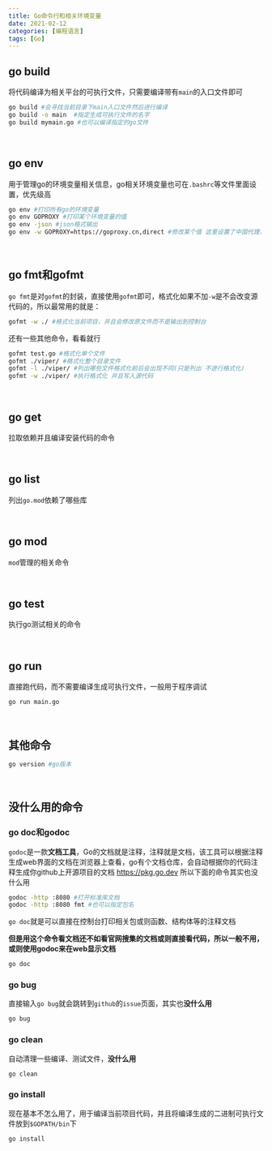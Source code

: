 ```yaml
---
title: Go命令行和相关环境变量
date: 2021-02-12
categories: [编程语言]
tags: [Go]
---
```


## go build

将代码编译为相关平台的可执行文件，只需要编译带有`main`的入口文件即可

```bash
go build #会寻找当前目录下main入口文件然后进行编译
go build -o main  #指定生成可执行文件的名字
go build mymain.go #也可以编译指定的go文件
```

​    

## go env

用于管理go的环境变量相关信息，go相关环境变量也可在`.bashrc`等文件里面设置，优先级高

```bash
go env #打印所有go的环境变量
go env GOPROXY #打印某个环境变量的值
go env -json #json格式输出
go env -w GOPROXY=https://goproxy.cn,direct #修改某个值 这里设置了中国代理，direct表示如果代理没有则直接走go官网，可以设置多个代理网站，用逗号分割
```

​    

## go fmt和gofmt

`go fmt`是对`gofmt`的封装，直接使用`gofmt`即可，格式化如果不加`-w`是不会改变源代码的，所以最常用的就是：

```bash
gofmt -w ./ #格式化当前项目，并且会修改原文件而不是输出到控制台
```

还有一些其他命令，看看就行

```bash
gofmt test.go #格式化单个文件
gofmt ./viper/ #格式化整个目录文件
gofmt -l ./viper/ #列出哪些文件格式化前后会出现不同(只是列出 不进行格式化)
gofmt -w ./viper/ #执行格式化 并且写入源代码
```

​    

## go get

拉取依赖并且编译安装代码的命令

​    

## go list

列出`go.mod`依赖了哪些库

​        

## go mod

`mod`管理的相关命令

​        

## go test

执行go测试相关的命令

​    

## go run

直接跑代码，而不需要编译生成可执行文件，一般用于程序调试

```bash
go run main.go
```

​      

## 其他命令

```bash
go version #go版本
```

​    

## 没什么用的命令

### go doc和godoc

`godoc`是一款**文档工具**，Go的文档就是注释，注释就是文档，该工具可以根据注释生成web界面的文档在浏览器上查看，go有个文档仓库，会自动根据你的代码注释生成你github上开源项目的文档 https://pkg.go.dev  所以下面的命令其实也没什么用

```bash
godoc -http :8080 #打开标准库文档
godoc -http :8080 fmt #也可以指定包名
```

`go doc`就是可以直接在控制台打印相关包或则函数、结构体等的注释文档

**但是用这个命令看文档还不如看官网搜集的文档或则直接看代码，所以一般不用，或则使用godoc来在web显示文档**

```bash
go doc
```

### go bug

直接输入`go bug`就会跳转到`github`的`issue`页面，其实也**没什么用**

```bash
go bug
```

### go clean

自动清理一些编译、测试文件，**没什么用**

```bash
go clean
```

### go install

现在基本不怎么用了，用于编译当前项目代码，并且将编译生成的二进制可执行文件放到`$GOPATH/bin`下

```bash
go install
```

